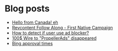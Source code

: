 # Blog posts
<!-- BLOG-POST-LIST:START -->
- [Hello from Canada! eh](https://afflift.com/f/threads/hello-from-canada-eh.10519/)
- [Revcontent Follow Along - First Native Campaign](https://afflift.com/f/threads/revcontent-follow-along-first-native-campaign.10092/)
- [How to detect if user use ad blocker?](https://afflift.com/f/threads/how-to-detect-if-user-use-ad-blocker.10520/)
- [100$ Wire to &quot;PropellerAds&quot; disappeared](https://afflift.com/f/threads/100-wire-to-propellerads-disappeared.10244/)
- [Bing approval times](https://afflift.com/f/threads/bing-approval-times.10521/)
<!-- BLOG-POST-LIST:END -->
